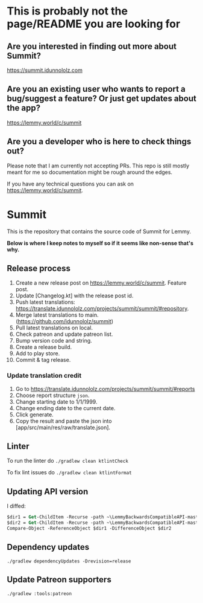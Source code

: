 # This is probably not the page/README you are looking for

## Are you interested in finding out more about Summit? 

https://summit.idunnololz.com

## Are you an existing user who wants to report a bug/suggest a feature? Or just get updates about the app?

https://lemmy.world/c/summit

## Are you a developer who is here to check things out?

Please note that I am currently not accepting PRs. This repo is still mostly meant for me so 
documentation might be rough around the edges.

If you have any technical questions you can ask on https://lemmy.world/c/summit.

# Summit

This is the repository that contains the source code of Summit for Lemmy.

**Below is where I keep notes to myself so if it seems like non-sense that's why.**

## Release process

1. Create a new release post on https://lemmy.world/c/summit. Feature post.
2. Update [Changelog.kt] with the release post id.
3. Push latest translations: https://translate.idunnololz.com/projects/summit/summit/#repository.
4. Merge latest translations to main. (https://github.com/idunnololz/summit)
5. Pull latest translations on local.
6. Check patreon and update patreon list.
7. Bump version code and string.
8. Create a release build.
9. Add to play store.
10. Commit & tag release.

### Update translation credit

1. Go to https://translate.idunnololz.com/projects/summit/summit/#reports
2. Choose report structure `json`.
3. Change starting date to 1/1/1999.
4. Change ending date to the current date.
5. Click generate.
6. Copy the result and paste the json into [app/src/main/res/raw/translate.json].

## Linter

To run the linter do
`./gradlew clean ktlintCheck`

To fix lint issues do
`./gradlew clean ktlintFormat`

## Updating API version

I diffed:
```ps
$dir1 = Get-ChildItem -Recurse -path ~\LemmyBackwardsCompatibleAPI-master\app\src\commonMain\kotlin\it\vercruysse\lemmyapi\v0\x19\x3
$dir2 = Get-ChildItem -Recurse -path ~\LemmyBackwardsCompatibleAPI-master\app\src\commonMain\kotlin\it\vercruysse\lemmyapi\v0\x19\x4
Compare-Object -ReferenceObject $dir1 -DifferenceObject $dir2
```

## Dependency updates

`./gradlew dependencyUpdates -Drevision=release`

## Update Patreon supporters

`./gradlew :tools:patreon`